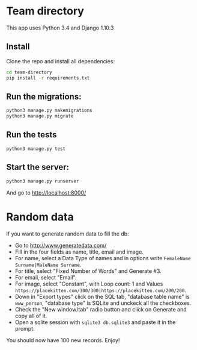 # Team directory

This app uses Python 3.4 and Django 1.10.3


## Install

Clone the repo and install all dependencies:

```bash
cd team-directory
pip install -r requirements.txt
```


## Run the migrations:

```bash
python3 manage.py makemigrations
python3 manage.py migrate
```


## Run the tests

```
python3 manage.py test
```


## Start the server:

```bash
python3 manage.py runserver
```

And go to <http://localhost:8000/>


# Random data

If you want to generate random data to fill the db:

* Go to <http://www.generatedata.com/>
* Fill in the four fields as name, title, email and image.
* For name, select a Data Type of names and in options write `FemaleName Surname|MaleName Surname`.
* For title, select "Fixed Number of Words" and Generate #3.
* For email, select "Email".
* For image, select "Constant", with Loop count: 1 and Values `https://placekitten.com/300/300|https://placekitten.com/200/200`.
* Down in "Export types" click on the SQL tab, "database table name" is `www_person`, "database type" is SQLite and unckeck all the checkboxes.
* Check the "New window/tab" radio button and click on Generate and copy all of it.
* Open a sqlite session with `sqlite3 db.sqlite3` and paste it in the prompt.

You should now have 100 new records. Enjoy!
